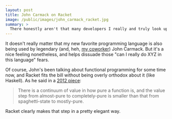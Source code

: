 ```yaml
---
layout: post
title: John Carmack on Racket
image: /public/images/john_carmack_racket.jpg
summary: >
  There honestly aren't that many developers I really and truly look up to, but John Carmack is definitely one of them.
---
```


It doesn't really matter that my new favorite programming language is also being used by legendary (and, heh, [my coworker](http://www.polygon.com/2014/3/30/5563614/john-carmack-speaks-up-about-facebook-buying-oculus-vr)) John Carmack. But it's a nice feeling nonetheless, and helps dissuade those "can I really do XYZ in this language" fears.

Of course, John's been talking about functional programming for some time now, and Racket fits the bill without being overly orthodox about it (like Haskell). As he said in a [2012 piece](http://gamasutra.com/view/news/169296/Indepth_Functional_programming_in_C.php): 

> There is a continuum of value in how pure a function is, and the value step from almost-pure to completely-pure is smaller than that from spaghetti-state to mostly-pure.

Racket clearly makes that step in a pretty elegant way.